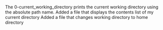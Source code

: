 The 0-current_working_directory prints the current working directory using the absolute path name.
Added a file that displays the contents list of my current directory 
Added a file that changes working directory to home directory
